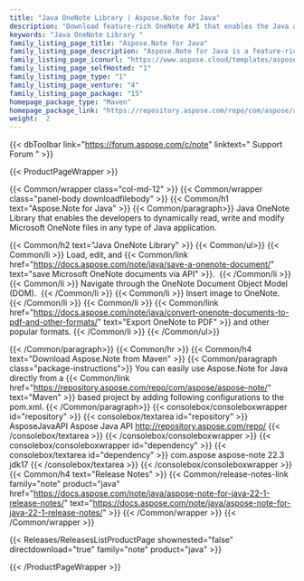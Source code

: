 ```yaml
---
title: "Java OneNote Library | Aspose.Note for Java"
description: "Download feature-rich OneNote API that enables the Java applications to dynamically interact with OneNote documents without requiring any other software. "
keywords: "Java OneNote Library "
family_listing_page_title: "Aspose.Note for Java"
family_listing_page_description: "Aspose.Note for Java is a feature-rich OneNote API that enables the Java applications to dynamically interact with OneNote documents without requiring Microsoft OneNote. Aspose.Note for Java empowers the developers to create, read, manipulate and export the contents of the Microsoft OneNote file format. The API also allows to manage attachments, text, hyperlinks, tables, tags and text styles."
family_listing_page_iconurl: "https://www.aspose.cloud/templates/aspose/App_Themes/V3/images/note/272x272/aspose_note-for-java-min.png"
family_listing_page_selfHosted: "1"
family_listing_page_type: "1"
family_listing_page_venture: "4"
family_listing_page_package: "15"
homepage_package_type: "Maven"
homepage_package_link: "https://repository.aspose.com/repo/com/aspose/aspose-note/"
weight:  2
---
```


{{< dbToolbar link="https://forum.aspose.com/c/note" linktext=" Support Forum " >}}


{{< ProductPageWrapper >}}

<!-- ProductPageContent-->
{{< Common/wrapper class="col-md-12" >}}
{{< Common/wrapper class="panel-body downloadfilebody" >}}
{{< Common/h1 text="Aspose.Note for Java" >}}
{{< Common/paragraph>}}
Java OneNote Library that enables the developers to dynamically read, write and modify Microsoft OneNote files in any type of Java application. 

{{< Common/h2 text="Java OneNote Library"  >}} {{< Common/ul>}}
    {{< Common/li >}} Load, edit, and {{< Common/link href="https://docs.aspose.com/note/java/save-a-onenote-document/" text="save Microsoft OneNote documents via API"  >}}.&nbsp; {{< /Common/li >}}
   {{< Common/li >}} Navigate through the OneNote Document Object Model (DOM).&nbsp; {{< /Common/li >}}
   {{< Common/li >}} Insert image to OneNote.&nbsp; {{< /Common/li >}}
   {{< Common/li >}} {{< Common/link href="https://docs.aspose.com/note/java/convert-onenote-documents-to-pdf-and-other-formats/" text="Export OneNote to PDF"  >}} and other popular formats.
 {{< /Common/li >}}
 {{< /Common/ul>}}

{{< /Common/paragraph>}}
{{< Common/hr >}}
{{< Common/h4 text="Download Aspose.Note from Maven"  >}}
{{< Common/paragraph class="package-instructions">}}
You can easily use Aspose.Note for Java directly from a {{< Common/link href="https://repository.aspose.com/repo/com/aspose/aspose-note/" text="Maven"  >}} based project by adding following configurations to the pom.xml.
 {{< /Common/paragraph>}}
{{< consolebox/consoleboxwrapper id="repository" >}}
       {{< consolebox/textarea id="repository" >}} <repository>
    <id>AsposeJavaAPI</id>
    <name>Aspose Java API</name>
    <url>http://repository.aspose.com/repo/</url>
</repository> {{< /consolebox/textarea >}}
{{< /consolebox/consoleboxwrapper >}}
{{< consolebox/consoleboxwrapper id="dependency" >}}
       {{< consolebox/textarea id="dependency" >}} <dependency>
    <groupId>com.aspose</groupId>
    <artifactId>aspose-note</artifactId>
    <version>22.3</version>
    <classifier>jdk17</classifier>
</dependency> {{< /consolebox/textarea >}}
{{< /consolebox/consoleboxwrapper >}}
{{< Common/h4 text="Release Notes"  >}}
{{< Common/release-notes-link family="note" product="java" href="https://docs.aspose.com/note/java/aspose-note-for-java-22-1-release-notes/" text="https://docs.aspose.com/note/java/aspose-note-for-java-22-1-release-notes/"  >}}
{{< /Common/wrapper >}}
{{< /Common/wrapper >}}

<!-- /ProductPageContent-->



<!-- ReleasesListProductPage-->
   {{< Releases/ReleasesListProductPage shownested="false"  directdownload="true" family="note" product="java" >}}
<!-- /ReleasesListProductPage-->

{{< /ProductPageWrapper >}}

